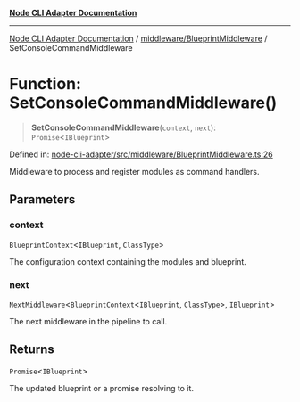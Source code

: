 [**Node CLI Adapter Documentation**](../../../README.md)

***

[Node CLI Adapter Documentation](../../../README.md) / [middleware/BlueprintMiddleware](../README.md) / SetConsoleCommandMiddleware

# Function: SetConsoleCommandMiddleware()

> **SetConsoleCommandMiddleware**(`context`, `next`): `Promise`\<`IBlueprint`\>

Defined in: [node-cli-adapter/src/middleware/BlueprintMiddleware.ts:26](https://github.com/stonemjs/node-cli-adapter/blob/942602ba5f120245f6f1f4ea802cbd5e86b9d774/src/middleware/BlueprintMiddleware.ts#L26)

Middleware to process and register modules as command handlers.

## Parameters

### context

`BlueprintContext`\<`IBlueprint`, `ClassType`\>

The configuration context containing the modules and blueprint.

### next

`NextMiddleware`\<`BlueprintContext`\<`IBlueprint`, `ClassType`\>, `IBlueprint`\>

The next middleware in the pipeline to call.

## Returns

`Promise`\<`IBlueprint`\>

The updated blueprint or a promise resolving to it.
